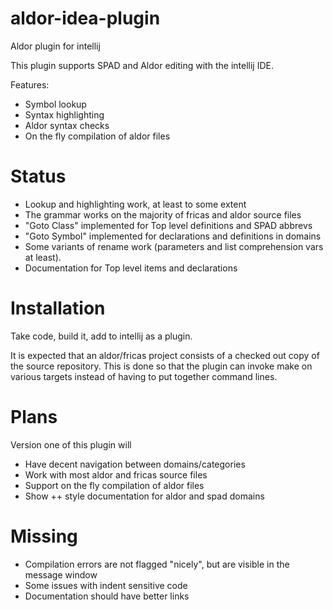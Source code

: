 # aldor-idea-plugin
Aldor plugin for intellij

This plugin supports SPAD and Aldor editing with the intellij IDE.

Features:

- Symbol lookup
- Syntax highlighting
- Aldor syntax checks
- On the fly compilation of aldor files

# Status

- Lookup and highlighting work, at least to some extent
- The grammar works on the majority of fricas and aldor source files
- "Goto Class" implemented for Top level definitions and SPAD abbrevs
- "Goto Symbol" implemented for declarations and definitions in domains
- Some variants of rename work (parameters and list comprehension vars at least).
- Documentation for Top level items and declarations

# Installation

Take code, build it, add to intellij as a plugin.

It is expected that an aldor/fricas project consists of a checked out copy of the
source repository.  This is done so that the plugin can invoke make on various targets
instead of having to put together command lines.

# Plans

Version one of this plugin will

- Have decent navigation between domains/categories
- Work with most aldor and fricas source files
- Support on the fly compilation of aldor files
- Show ++ style documentation for aldor and spad domains

# Missing

- Compilation errors are not flagged "nicely", but are visible in the message window
- Some issues with indent sensitive code
- Documentation should have better links

